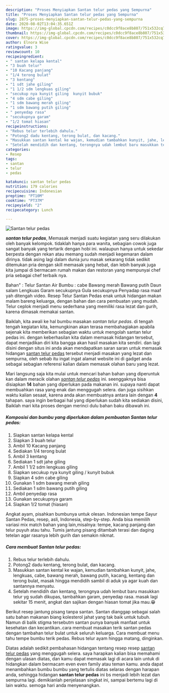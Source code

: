 ```yaml
---
description: "Proses Menyiapkan Santan telur pedas yang Sempurna"
title: "Proses Menyiapkan Santan telur pedas yang Sempurna"
slug: 2875-proses-menyiapkan-santan-telur-pedas-yang-sempurna
date: 2020-08-02T13:04:35.651Z
image: https://img-global.cpcdn.com/recipes/c0dcc9f8ace8b807/751x532cq70/santan-telur-pedas-foto-resep-utama.jpg
thumbnail: https://img-global.cpcdn.com/recipes/c0dcc9f8ace8b807/751x532cq70/santan-telur-pedas-foto-resep-utama.jpg
cover: https://img-global.cpcdn.com/recipes/c0dcc9f8ace8b807/751x532cq70/santan-telur-pedas-foto-resep-utama.jpg
author: Elnora Wise
ratingvalue: 3
reviewcount: 10
recipeingredient:
- " santan kelapa kental"
- "3 buah telur"
- "10 Kacang panjang"
- "1/4 terong bulat"
- "3 kentang"
- "1 sdt jahe giling"
- "1 1/2 sdm lengkuas giling"
- "secukup nya kunyit giling  kunyit bubuk"
- "4 sdm cabe giling"
- "1 sdm bawang merah giling"
- "1 sdm bawang putih giling"
- " penyedap rasa"
- "secukupnya garam"
- "1/2 tomat hiasan"
recipeinstructions:
- "Rebus telur terlebih dahulu."
- "Potong2 dadu kentang, terong bulat, dan kacang."
- "Masukkan santan kental ke wajan, kemudian tambahkan kunyit, jahe, lengkuas, cabe, bawang merah, bawang putih, kacang, kentang dan terong bulat, masak hingga mendidih sambil di aduk ya agar kuah dan santannya menyatu."
- "Setelah mendidih dan kentang, terongnya udah lembut baru masukkan telur yg sudah dikupas, tambahkan garam, penyedap rasa. masak lagi sekitar 15 menit, angkat dan sajikan dengan hiasan tomat jika mau.😁"
categories:
- Resep
tags:
- santan
- telur
- pedas

katakunci: santan telur pedas 
nutrition: 179 calories
recipecuisine: Indonesian
preptime: "PT10M"
cooktime: "PT37M"
recipeyield: "2"
recipecategory: Lunch

---
```



![Santan telur pedas](https://img-global.cpcdn.com/recipes/c0dcc9f8ace8b807/751x532cq70/santan-telur-pedas-foto-resep-utama.jpg)

<b><i>santan telur pedas</i></b>, Memasak menjadi suatu kegiatan yang seru dilakukan oleh banyak kelompok. tidaklah hanya para wanita, sebagian cowok juga sangat banyak yang tertarik dengan hobi ini. walaupun hanya untuk sekedar berpesta dengan rekan atau memang sudah menjadi kegemaran dalam dirinya. tidak asing lagi dalam dunia juru masak sekarang tidak sedikit ditemukan pria dengan skill memasak yang hebat, dan lebih banyak juga kita jumpai di bermacam rumah makan dan restoran yang mempunyai chef pria sebagai chef terbaik nya.

Bahan&#34; : Telur Santan Air Bumbu : cabe Bawang merah Bawang putih Daun salam Lengkuas Garam secukupnya Gula secukupnya Penyadap rasa maaf yah ditengah video. Resep Telur Santan Pedas enak untuk hidangan makan malam bareng keluarga, dengan bahan dan cara pembuatan yang mudah. Telur ceplok menjadi menu sederhana yang memiliki rasa lezat dan gurih, karena dimasak memakai santan.

Baiklah, kita awali ke hal bumbu masakan <i>santan telur pedas</i>. di tengah tengah kegiatan kita, kemungkinan akan terasa membahagiakan apabila sejenak kita memberikan sebagian waktu untuk mengolah santan telur pedas ini. dengan keberhasilan kita dalam memasak hidangan tersebut, dapat menjadikan diri kita bangga akan hasil masakan kita sendiri. dan lagi disini dengan situs ini anda akan mendapatkan saran saran untuk memasak hidangan <u>santan telur pedas</u> tersebut menjadi masakan yang lezat dan sempurna, oleh sebab itu ingat ingat alamat website ini di gadget anda sebagai sebagian referensi kalian dalam memasak olahan baru yang lezat.


Mari langsung saja kita mulai untuk mencari bahan bahan yang diperuntuk kan dalam meracik olahan <u><i>santan telur pedas</i></u> ini. seenggaknya bisa disiapkan <b>14</b> bahan yang diperlukan pada makanan ini. supaya nanti dapat membuahkan rasa yang enak dan menggugah selera. dan juga sisihkan waktu kalian sesaat, karena anda akan membuatnya antara lain dengan <b>4</b> tahapan. saya ingin berbagai hal yang diperlukan sudah kita sediakan disini, Baiklah mari kita proses dengan merinci dulu bahan baku dibawah ini.

<!--inarticleads1-->

##### Komposisi dan bumbu yang diperlukan dalam pembuatan Santan telur pedas:

1. Siapkan  santan kelapa kental
1. Siapkan 3 buah telur
1. Ambil 10 Kacang panjang
1. Sediakan 1/4 terong bulat
1. Ambil 3 kentang
1. Sediakan 1 sdt jahe giling
1. Ambil 1 1/2 sdm lengkuas giling
1. Siapkan secukup nya kunyit giling / kunyit bubuk
1. Siapkan 4 sdm cabe giling
1. Gunakan 1 sdm bawang merah giling
1. Sediakan 1 sdm bawang putih giling
1. Ambil  penyedap rasa
1. Gunakan secukupnya garam
1. Siapkan 1/2 tomat (hiasan)


Angkat ayam, pisahkan bumbunya untuk olesan. Indonesian tempe Sayur Santan Pedas, resep, asli, Indonesia, step-by-step. Anda bisa memilih variasi mix match bahan yang lain,misalnya: tempe, kacang panjang dan telur puyuh atau tahu. Tumis jantung pisang ditambah terasi dan daging tetelan agar rasanya lebih gurih dan semakin nikmat. 

<!--inarticleads2-->

##### Cara membuat Santan telur pedas:

1. Rebus telur terlebih dahulu.
1. Potong2 dadu kentang, terong bulat, dan kacang.
1. Masukkan santan kental ke wajan, kemudian tambahkan kunyit, jahe, lengkuas, cabe, bawang merah, bawang putih, kacang, kentang dan terong bulat, masak hingga mendidih sambil di aduk ya agar kuah dan santannya menyatu.
1. Setelah mendidih dan kentang, terongnya udah lembut baru masukkan telur yg sudah dikupas, tambahkan garam, penyedap rasa. masak lagi sekitar 15 menit, angkat dan sajikan dengan hiasan tomat jika mau.😁


Berikut resep jantung pisang tanpa santan. Santan dianggap sebagai salah satu bahan makanan biang kolesterol jahat yang tak baik untuk tubuh. Namun di balik stigma tersebutm santan punya banyak manfaat untuk kesehatan dan kecantikan..cara membuat masakan terik santan pedas dengan tambahan telur bulat untuk seluruh keluarga. Cara membuat menu tahu tempe bumbu terik pedas. Rebus telur ayam hingga matang, dinginkan. 

Diatas adalah sedikit pembahasan hidangan tentang resep resep <u>santan telur pedas</u> yang menggugah selera. saya harapkan kalian bisa memahami dengan ulasan diatas, dan kamu dapat memasak lagi di acara lain untuk di hidangkan dalam bermacam even even family atau teman kamu. anda dapat menambahkan bumbu bumbu yang tertulis diatas selaras dengan harapan anda, sehingga hidangan <b>santan telur pedas</b> ini bs menjadi lebih lezat dan sempurna lagi. demikianlah penjelasan singkat ini, sampai bertemu lagi di lain waktu. semoga hari anda menyenangkan.
